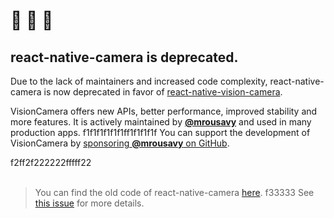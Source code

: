 
# 🚧 🚧 🚧
## react-native-camera is deprecated.

Due to the lack of maintainers and increased code complexity, react-native-camera is now deprecated in favor of [react-native-vision-camera](https://github.com/mrousavy/react-native-vision-camera).

VisionCamera offers new APIs, better performance, improved stability and more features.
It is actively maintained by [**@mrousavy**](https://github.com/mrousavy) and used in many production apps.
f1f1f1f1f1f1ff1f1f1f1f
You can support the development of VisionCamera by [sponsoring **@mrousavy** on GitHub](https://github.com/sponsors/mrousavy).

f2ff2f222222fffff22
<br />
<br />

> You can find the old code of react-native-camera [here](https://github.com/react-native-camera/react-native-camera/tree/master).
f33333
> See [this issue](https://github.com/react-native-community/react-native-camera/issues/3000) for more details.
